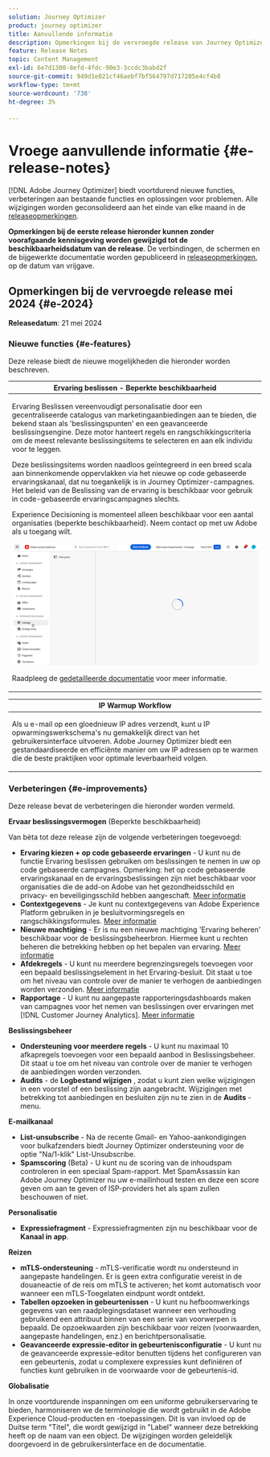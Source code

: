 ```yaml
---
solution: Journey Optimizer
product: journey optimizer
title: Aanvullende informatie
description: Opmerkingen bij de vervroegde release van Journey Optimizer
feature: Release Notes
topic: Content Management
exl-id: 6e7d1300-8efd-4fdc-90e3-3ccdc3babd2f
source-git-commit: 949d1e021cf46aebf7bf564797d717205e4cf4b8
workflow-type: tm+mt
source-wordcount: '738'
ht-degree: 3%

---
```


# Vroege aanvullende informatie {#e-release-notes}

[!DNL Adobe Journey Optimizer] biedt voortdurend nieuwe functies, verbeteringen aan bestaande functies en oplossingen voor problemen. Alle wijzigingen worden geconsolideerd aan het einde van elke maand in de [releaseopmerkingen](release-notes.md).

**Opmerkingen bij de eerste release hieronder kunnen zonder voorafgaande kennisgeving worden gewijzigd tot de beschikbaarheidsdatum van de release**. De verbindingen, de schermen en de bijgewerkte documentatie worden gepubliceerd in [releaseopmerkingen](release-notes.md), op de datum van vrijgave.

## Opmerkingen bij de vervroegde release mei 2024 {#e-2024}

**Releasedatum**: 21 mei 2024

### Nieuwe functies {#e-features}

Deze release biedt de nieuwe mogelijkheden die hieronder worden beschreven.


<table>
<thead>
<tr>
<th><strong>Ervaring beslissen - Beperkte beschikbaarheid</strong><br/></th>
</tr>
</thead>
<tbody>
<tr>
<td>
<p>Ervaring Beslissen vereenvoudigt personalisatie door een gecentraliseerde catalogus van marketingaanbiedingen aan te bieden, die bekend staan als 'beslissingspunten' en een geavanceerde beslissingsengine. Deze motor hanteert regels en rangschikkingscriteria om de meest relevante beslissingsitems te selecteren en aan elk individu voor te leggen.</p>
<p>Deze beslissingsitems worden naadloos geïntegreerd in een breed scala aan binnenkomende oppervlakken via het nieuwe op code gebaseerde ervaringskanaal, dat nu toegankelijk is in Journey Optimizer-campagnes. Het beleid van de Beslissing van de ervaring is beschikbaar voor gebruik in code-gebaseerde ervaringscampagnes slechts.</p>
<p>Experience Decisioning is momenteel alleen beschikbaar voor een aantal organisaties (beperkte beschikbaarheid). Neem contact op met uw Adobe als u toegang wilt.</p>
<img src="assets/do-not-localize/gif-exd.gif"/>
<p>Raadpleeg de <a href="../experience-decisioning/gs-experience-decisioning.md">gedetailleerde documentatie</a> voor meer informatie.</p>
</td>
</tr>
</tbody>
</table>


<table>
<thead>
<tr>
<th><strong>IP Warmup Workflow</strong><br/></th>
</tr>
</thead>
<tbody>
<tr>
<td>
<p>Als u e-mail op een gloednieuw IP adres verzendt, kunt u IP opwarmingswerkschema's nu gemakkelijk direct van het gebruikersinterface uitvoeren. Adobe Journey Optimizer biedt een gestandaardiseerde en efficiënte manier om uw IP adressen op te warmen die de beste praktijken voor optimale leverbaarheid volgen.</p>
<!--p>For more information, refer to the <a href="../configuration/ip-warmup-gs.md">detailed documentation</a>.</p-->
</td>
</tr>
</tbody>
</table>

<!--table>
<thead>
<tr>
<th><strong>Business rules - Beta</strong><br/></th>
</tr>
</thead>
<tbody>
<tr>
<td>
<p>You can now create granular frequency capping rules, and apply them to different types of marketing communications through rule sets. This new capability lets you control how often your audiences receive a message by setting cross-channel rules, that automatically exclude over-solicited profiles from messages and actions.</p>
<p>Business rules capability is currently available as a beta. To join the beta program, contact your Adobe representative.</p>
<p>For more information, refer to the <a href="../configuration/business-rules.md">detailed documentation</a>.</p>
</td>
</tr>
</tbody>
</table-->


<!--table>
<thead>
<tr>
<th><strong>Extended personalization data - Beta</strong><br/></th>
</tr>
</thead>
<tbody>
<tr>
<td>
<p>You can now lookup and fetch data values within Adobe Experience Platform datasets, and use these values to build conditions in Adobe Journey Optimizer. You can leverage data from a lookup dataset when a relationship has been defined using an attribute inside of an array of objects. You can specify non-profile enabled datasets for lookup. Once enabled, you can use a profile attribute as a join key to the specified dataset to retrive further data for personalization.</p>
<p>This capability is currently available as a public beta.</p>
</td>
</tr>
</tbody>
</table-->

### Verbeteringen {#e-improvements}

Deze release bevat de verbeteringen die hieronder worden vermeld.

**Ervaar beslissingsvermogen** (Beperkte beschikbaarheid)

Van bèta tot deze release zijn de volgende verbeteringen toegevoegd:

* **Ervaring kiezen + op code gebaseerde ervaringen** - U kunt nu de functie Ervaring beslissen gebruiken om beslissingen te nemen in uw op code gebaseerde campagnes. Opmerking: het op code gebaseerde ervaringskanaal en de ervaringsbeslissingen zijn niet beschikbaar voor organisaties die de add-on Adobe van het gezondheidsschild en privacy- en beveiligingsschild hebben aangeschaft. [Meer informatie](../code-based/get-started-code-based.md)
* **Contextgegevens** - Je kunt nu contextgegevens van Adobe Experience Platform gebruiken in je besluitvormingsregels en rangschikkingsformules. [Meer informatie](../experience-decisioning/context-data.md)
* **Nieuwe machtiging** - Er is nu een nieuwe machtiging &#39;Ervaring beheren&#39; beschikbaar voor de beslissingsbeheerbron. Hiermee kunt u rechten beheren die betrekking hebben op het bepalen van ervaring. [Meer informatie](../experience-decisioning/gs-experience-decisioning.md)
* **Afdekregels** - U kunt nu meerdere begrenzingsregels toevoegen voor een bepaald beslissingselement in het Ervaring-besluit. Dit staat u toe om het niveau van controle over de manier te verhogen de aanbiedingen worden verzonden. [Meer informatie](../experience-decisioning/items.md#capping)
* **Rapportage** - U kunt nu aangepaste rapporteringsdashboards maken van campagnes voor het nemen van beslissingen over ervaringen met [!DNL Customer Journey Analytics]. [Meer informatie](../experience-decisioning/cja-reporting.md)


**Beslissingsbeheer**

* **Ondersteuning voor meerdere regels** - U kunt nu maximaal 10 afkapregels toevoegen voor een bepaald aanbod in Beslissingsbeheer. Dit staat u toe om het niveau van controle over de manier te verhogen de aanbiedingen worden verzonden.
* **Audits** - de **Logbestand wijzigen** , zodat u kunt zien welke wijzigingen in een voorstel of een beslissing zijn aangebracht. Wijzigingen met betrekking tot aanbiedingen en besluiten zijn nu te zien in de **Audits** -menu.


**E-mailkanaal**

* **List-unsubscribe** - Na de recente Gmail- en Yahoo-aankondigingen voor bulkafzenders biedt Journey Optimizer ondersteuning voor de optie &quot;Na/1-klik&quot; List-Unsubscribe.
* **Spamscoring** (Beta) - U kunt nu de scoring van de inhoudspam controleren in een speciaal Spam-rapport. Met SpamAssassin kan Adobe Journey Optimizer nu uw e-mailinhoud testen en deze een score geven om aan te geven of ISP-providers het als spam zullen beschouwen of niet.
  <!--[Read more](../content-management/spam-report.md)-->

<!--
**Audiences**

* The use of audiences and attributes from audience composition and custom upload (CSV file) is now available for use with Healthcare Shield or Privacy and Security Shield.-->

**Personalisatie**

* **Expressiefragment** - Expressiefragmenten zijn nu beschikbaar voor de **Kanaal in app**.
  <!--[Read more](../personalization/use-expression-fragments.md)-->

**Reizen**

<!--* **Merge policies** (Limited Availability)- Merge policies used by a journey are now visible and consistent throughout the journey.-->
* **mTLS-ondersteuning** - mTLS-verificatie wordt nu ondersteund in aangepaste handelingen. Er is geen extra configuratie vereist in de douaneactie of de reis om mTLS te activeren; het komt automatisch voor wanneer een mTLS-Toegelaten eindpunt wordt ontdekt.
* **Tabellen opzoeken in gebeurtenissen** - U kunt nu hefboomwerkings gegevens van een raadplegingsdataset wanneer een verhouding gebruikend een attribuut binnen van een serie van voorwerpen is bepaald. De opzoekwaarden zijn beschikbaar voor reizen (voorwaarden, aangepaste handelingen, enz.) en berichtpersonalisatie.
* **Geavanceerde expressie-editor in gebeurtenisconfiguratie** - U kunt nu de geavanceerde expressie-editor benutten tijdens het configureren van een gebeurtenis, zodat u complexere expressies kunt definiëren of functies kunt gebruiken in de voorwaarde voor de gebeurtenis-id.

**Globalisatie**

In onze voortdurende inspanningen om een uniforme gebruikerservaring te bieden, harmoniseren we de terminologie die wordt gebruikt in de Adobe Experience Cloud-producten en -toepassingen. Dit is van invloed op de Duitse term &quot;Titel&quot;, die wordt gewijzigd in &quot;Label&quot; wanneer deze betrekking heeft op de naam van een object. De wijzigingen worden geleidelijk doorgevoerd in de gebruikersinterface en de documentatie.
